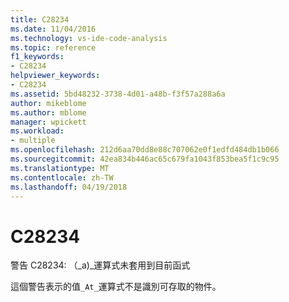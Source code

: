 ```yaml
---
title: C28234
ms.date: 11/04/2016
ms.technology: vs-ide-code-analysis
ms.topic: reference
f1_keywords:
- C28234
helpviewer_keywords:
- C28234
ms.assetid: 5bd48232-3738-4d01-a48b-f3f57a288a6a
author: mikeblome
ms.author: mblome
manager: wpickett
ms.workload:
- multiple
ms.openlocfilehash: 212d6aa70dd8e88c707062e0f1edfd484db1b066
ms.sourcegitcommit: 42ea834b446ac65c679fa1043f853bea5f1c9c95
ms.translationtype: MT
ms.contentlocale: zh-TW
ms.lasthandoff: 04/19/2018
---
```

# <a name="c28234"></a>C28234
警告 C28234: （_a)\_運算式未套用到目前函式

 這個警告表示的值`_At_`運算式不是識別可存取的物件。